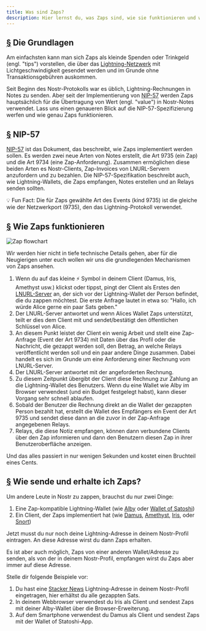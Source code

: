 ```yaml
---
title: Was sind Zaps?
description: Hier lernst du, was Zaps sind, wie sie funktionieren und was du brauchst, um sie in deinem Nostr-Client zu nutzen.
---
```


## [§](#the-basics) Die Grundlagen

Am einfachsten kann man sich Zaps als kleinde Spenden oder Trinkgeld (engl. "tips") vorstellen, die über das [Lightning-Netzwerk](https://www.investopedia.com/terms/l/lightning-network.asp) mit Lichtgeschwindigkeit gesendet werden und im Grunde ohne Transaktionsgebühren auskommen.

Seit Beginn des Nostr-Protokolls war es üblich, Lightning-Rechnungen in Notes zu senden. Aber seit der Implementierung von [NIP-57](https://github.com/nostr-protocol/nips/blob/master/57.md) werden Zaps hauptsächlich für die Übertragung von Wert (engl. "value") in Nostr-Notes verwendet. Lass uns einen genaueren Blick auf die NIP-57-Spezifizierung werfen und wie genau Zaps funktionieren.

## [§](#nip-57) NIP-57

[NIP-57](https://github.com/nostr-protocol/nips/blob/master/57.md)  ist das Dokument, das beschreibt, wie Zaps implementiert werden sollen. Es werden zwei neue Arten von Notes erstellt, die Art 9735 (ein Zap) und die Art 9734 (eine Zap-Anforderung). Zusammen ermöglichen diese beiden Arten es Nostr-Clients, Zap-Invoices von LNURL-Servern anzufordern und zu bezahlen. Die NIP-57-Spezifikation beschreibt auch, wie Lightning-Wallets, die Zaps empfangen, Notes erstellen und an Relays senden sollten.

💡 Fun Fact: Die für Zaps gewählte Art des Events (kind 9735) ist die gleiche wie der Netzwerkport (9735), den das Lightning-Protokoll verwendet.

## [§](#how-zaps-work) Wie Zaps funktionieren

![Zap flowchart](/images/zap-flow.webp)

Wir werden hier nicht in tiefe technische Details gehen, aber für die Neugierigen unter euch wollen wir uns die grundlegenden Mechanismen von Zaps ansehen.

1. Wenn du auf das kleine ⚡ Symbol in deinem Client (Damus, Iris, Amethyst usw.) klickst oder tippst, pingt der Client als Erstes den [LNURL-Server](https://thebitcoinmanual.com/articles/what-is-ln-url-and-how-does-it-work/) an, der sich vor der Lightning-Wallet der Person befindet, die du zappen möchtest. Die erste Anfrage lautet in etwa so: "Hallo, ich würde Alice gerne ein paar Sats geben."
1. Der LNURL-Server antwortet und wenn Alices Wallet Zaps unterstützt, teilt er dies dem Client mit und sendet/bestätigt den öffentlichen Schlüssel von Alice.
1. An diesem Punkt leistet der Client ein wenig Arbeit und stellt eine Zap-Anfrage (Event der Art 9734) mit Daten über das Profil oder die Nachricht, die gezappt werden soll, den Betrag, an welche Relays veröffentlicht werden soll und ein paar andere Dinge zusammen. Dabei handelt es sich im Grunde um eine Anforderung einer Rechnung vom LNURL-Server.
1. Der LNURL-Server antwortet mit der angeforderten Rechnung.
1. Zu diesem Zeitpunkt übergibt der Client diese Rechnung zur Zahlung an die Lightning-Wallet des Benutzers. Wenn du eine Wallet wie Alby im Browser verwendest (und ein Budget festgelegt habst), kann dieser Vorgang sehr schnell ablaufen.
1. Sobald der Benutzer die Rechnung direkt an die Wallet der gezappten Person bezahlt hat, erstellt die Wallet des Empfängers ein Event der Art 9735 und sendet diese dann an die zuvor in der Zap-Anfrage angegebenen Relays.
1. Relays, die diese Notiz empfangen, können dann verbundene Clients über den Zap informieren und dann den Benutzern diesen Zap in ihrer Benutzeroberfläche anzeigen.

Und das alles passiert in nur wenigen Sekunden und kostet einen Bruchteil eines Cents.

## [§](#how-to-send-and-receive) Wie sende und erhalte ich Zaps?

Um andere Leute in Nostr zu zappen, brauchst du nur zwei Dinge:

1. Eine Zap-kompatible Lightning-Wallet (wie [Alby](https://getalby.com/) oder [Wallet of Satoshi](https://www.walletofsatoshi.com/))
1. Ein Client, der Zaps implementiert hat (wie [Damus](/de/guides/damus), [Amethyst](/de/guides/amethyst), [Iris](/de/guides/iris), oder [Snort](https://snort.social))

Jetzt musst du nur noch deine Lightning-Adresse in deinem Nostr-Profil eintragen. An diese Adresse wirst du dann Zaps erhalten.

Es ist aber auch möglich, Zaps von einer anderen Wallet/Adresse zu senden, als von der in deinem Nostr-Profil, empfangen wirst du Zaps aber immer auf diese Adresse.

Stelle dir folgende Beispiele vor:

1. Du hast eine [Stacker News](https://stacker.news/) Lightning-Adresse in deinem Nostr-Profil eingetragen, hier erhältst du alle gezappten Sats.
1. In deinem Webbrowser verwendest du Iris als Client und sendest Zaps mit deiner Alby-Wallet über die Browser-Erweiterung.
1. Auf dem Smartphone verwendest du Damus als Client und sendest Zaps mit der Wallet of Statoshi-App.